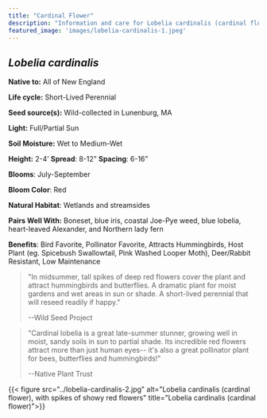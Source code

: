 ```yaml
---
title: "Cardinal Flower"
description: "Information and care for Lobelia cardinalis (cardinal flower), sold at Red Trillium Gardens"
featured_image: 'images/lobelia-cardinalis-1.jpeg'
---
```


## _Lobelia cardinalis_

**Native to:**  All of New England

**Life cycle:** Short-Lived Perennial

**Seed source(s):** Wild-collected in Lunenburg, MA

**Light:** Full/Partial Sun

**Soil Moisture:** Wet to Medium-Wet

**Height:** 2-4’   **Spread**: 8-12”  **Spacing**: 6-16”

**Blooms**: July-September

**Bloom Color**: Red

**Natural Habitat**: Wetlands and streamsides

**Pairs Well With:** Boneset, blue iris, coastal Joe-Pye weed, blue lobelia, heart-leaved Alexander, and Northern lady fern 

**Benefits**: Bird Favorite, Pollinator Favorite, Attracts Hummingbirds, Host Plant (eg. Spicebush Swallowtail, Pink Washed Looper Moth), Deer/Rabbit Resistant, Low Maintenance

> "In midsummer, tall spikes of deep red flowers cover the plant and attract hummingbirds and butterflies. A dramatic plant for moist gardens and wet areas in sun or shade. A short-lived perennial that will reseed readily if happy."
> 
> --Wild Seed Project

> "Cardinal lobelia is a great late-summer stunner, growing well in moist, sandy soils in sun to partial shade. Its incredible red flowers attract more than just human eyes-- it's also a great pollinator plant for bees, butterflies and hummingbirds!"
> 
> --Native Plant Trust

{{< figure src="../lobelia-cardinalis-2.jpg" alt="Lobelia cardinalis (cardinal flower), with spikes of showy red flowers" title="Lobelia cardinalis (cardinal flower)">}}
